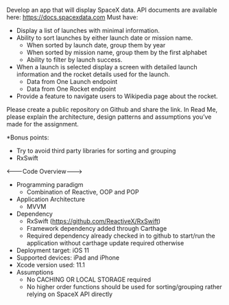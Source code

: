 Develop an app that will display SpaceX data.
API documents are available here: https://docs.spacexdata.com
Must have:
* Display a list of launches with minimal information.
* Ability to sort launches by either launch date or mission name.
  * When sorted by launch date, group them by year
  * When sorted by mission name, group them by the first alphabet
  * Ability to filter by launch success.
* When a launch is selected display a screen with detailed launch information and the
rocket details used for the launch.
  * Data from One Launch endpoint
  * Data from One Rocket endpoint
* Provide a feature to navigate users to Wikipedia page about the rocket.

Please create a public repository on Github and share the link.
In Read Me, please explain the architecture, design patterns and assumptions you’ve made
for the assignment.

*Bonus points:
  * Try to avoid third party libraries for sorting and grouping
  * RxSwift


<---Code Overview--->
* Programming paradigm
  * Combination of Reactive, OOP and POP
* Application Architecture
  * MVVM
* Dependency
  * RxSwift (https://github.com/ReactiveX/RxSwift) 
  * Framework dependency added through Carthage 
  * Required dependency already checked in to github to start/run the application without carthage update required otherwise 
* Deployment target: iOS 11
* Supported devices: iPad and iPhone
* Xcode  version used: 11.1
* Assumptions
  * No CACHING OR LOCAL STORAGE required
  * No higher order functions should be used for sorting/grouping rather relying on SpaceX API directly
